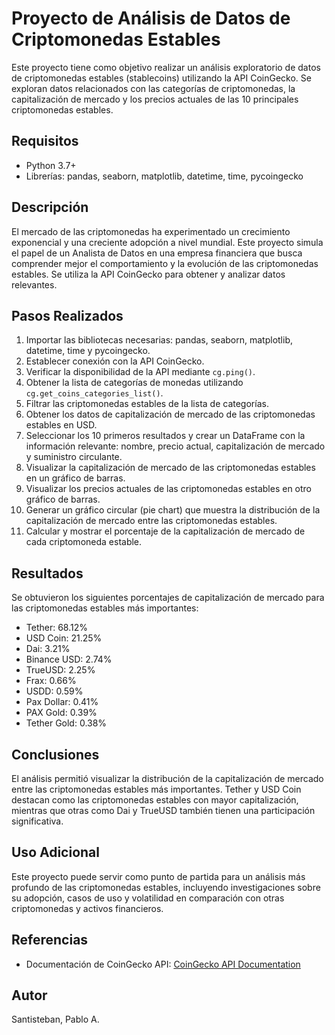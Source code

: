# Proyecto de Análisis de Datos de Criptomonedas Estables

Este proyecto tiene como objetivo realizar un análisis exploratorio de datos de criptomonedas estables (stablecoins) utilizando la API CoinGecko. Se exploran datos relacionados con las categorías de criptomonedas, la capitalización de mercado y los precios actuales de las 10 principales criptomonedas estables.

## Requisitos

- Python 3.7+
- Librerías: pandas, seaborn, matplotlib, datetime, time, pycoingecko

## Descripción

El mercado de las criptomonedas ha experimentado un crecimiento exponencial y una creciente adopción a nivel mundial. Este proyecto simula el papel de un Analista de Datos en una empresa financiera que busca comprender mejor el comportamiento y la evolución de las criptomonedas estables. Se utiliza la API CoinGecko para obtener y analizar datos relevantes.

## Pasos Realizados

1. Importar las bibliotecas necesarias: pandas, seaborn, matplotlib, datetime, time y pycoingecko.
2. Establecer conexión con la API CoinGecko.
3. Verificar la disponibilidad de la API mediante `cg.ping()`.
4. Obtener la lista de categorías de monedas utilizando `cg.get_coins_categories_list()`.
5. Filtrar las criptomonedas estables de la lista de categorías.
6. Obtener los datos de capitalización de mercado de las criptomonedas estables en USD.
7. Seleccionar los 10 primeros resultados y crear un DataFrame con la información relevante: nombre, precio actual, capitalización de mercado y suministro circulante.
8. Visualizar la capitalización de mercado de las criptomonedas estables en un gráfico de barras.
9. Visualizar los precios actuales de las criptomonedas estables en otro gráfico de barras.
10. Generar un gráfico circular (pie chart) que muestra la distribución de la capitalización de mercado entre las criptomonedas estables.
11. Calcular y mostrar el porcentaje de la capitalización de mercado de cada criptomoneda estable.

## Resultados

Se obtuvieron los siguientes porcentajes de capitalización de mercado para las criptomonedas estables más importantes:

- Tether: 68.12%
- USD Coin: 21.25%
- Dai: 3.21%
- Binance USD: 2.74%
- TrueUSD: 2.25%
- Frax: 0.66%
- USDD: 0.59%
- Pax Dollar: 0.41%
- PAX Gold: 0.39%
- Tether Gold: 0.38%

## Conclusiones

El análisis permitió visualizar la distribución de la capitalización de mercado entre las criptomonedas estables más importantes. Tether y USD Coin destacan como las criptomonedas estables con mayor capitalización, mientras que otras como Dai y TrueUSD también tienen una participación significativa.

## Uso Adicional

Este proyecto puede servir como punto de partida para un análisis más profundo de las criptomonedas estables, incluyendo investigaciones sobre su adopción, casos de uso y volatilidad en comparación con otras criptomonedas y activos financieros.

## Referencias

- Documentación de CoinGecko API: [CoinGecko API Documentation](https://www.coingecko.com/en/api)

## Autor

Santisteban, Pablo A.
